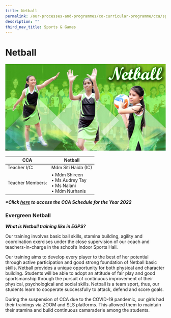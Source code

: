 ```yaml
---
title: Netball
permalink: /our-processes-and-programmes/co-curricular-programme/cca/sports-n-games/netball
description: ""
third_nav_title: Sports & Games
---
```

# **Netball**

![](/images/netball2016.jpg)

 | CCA   	| Netball 	|
|---	|---	|
| Teacher I/C:  	| Mdm Siti Haida (IC) 	|
| Teacher Members:  	| • Mdm Shireen<br>• Ms Audrey Tay<br>• Ms Nalani <br>• Mdm Nurhanis 	|



**_\*Click [here](https://docs.google.com/document/d/19yQQeYbcNUBPsW_j2nrgEeGdv8sUMdf_e79um_QsFDM/edit) to access the CCA Schedule for the Year 2022_**  

### Evergreen Netball

_**What is Netball training like in EGPS?**_

Our training involves basic ball skills, stamina building, agility and coordination exercises under the close supervision of our coach and teachers-in-charge in the school’s Indoor Sports Hall.

Our training aims to develop every player to the best of her potential through active participation and good strong foundation of Netball basic skills. Netball provides a unique opportunity for both physical and character building. Students will be able to adopt an attitude of fair play and good sportsmanship through the pursuit of continuous improvement of their physical, psychological and social skills. Netball is a team sport, thus, our students learn to cooperate successfully to attack, defend and score goals.

During the suspension of CCA due to the COVID-19 pandemic, our girls had their trainings via ZOOM and SLS platforms. This allowed them to maintain their stamina and build continuous camaraderie among the students.